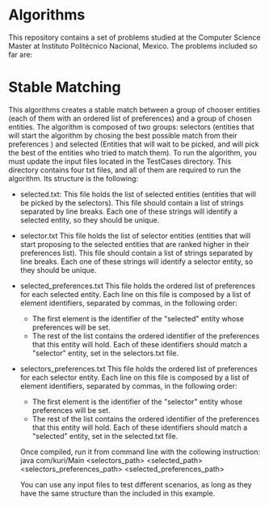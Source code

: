 # Algorithms

This repository contains a set of problems studied at the Computer Science Master at Instituto Politécnico Nacional, Mexico.
The problems included so far are:

# Stable Matching

This algorithms creates a stable match between a group of chooser entities (each of them with an ordered list of preferences) and a group of chosen entities.
The algorithm is composed of two groups: selectors (entities that will start the algorithm by chosing the best possible match from their preferences ) and selected (Entities that will wait to be picked, and will pick the best of the entities who tried to match them).
To run the algorithm, you must update the input files located in the TestCases directory. This directory contains four txt files, and all of them are required to run the algorithm. Its structure is the following:

* selected.txt:
  This file holds the list of selected entities (entities that will be picked by the selectors). This file should contain a list of strings separated by line breaks. Each one of these strings will identify a selected entity, so they should be unique.
  
* selector.txt
  This file holds the list of selector entities (entities that will start proposing to the selected entities that are ranked higher in their preferences list). This file should contain a list of strings separated by line breaks. Each one of these strings will identify a selector entity, so they should be unique.
  
* selected_preferences.txt
  This file holds the ordered list of preferences for each selected entity. Each line on this file is composed by a list of element identifiers, separated by commas, in the following order:
  - The first element is the identifier of the "selected" entity whose preferences will be set.
  - The rest of the list contains the ordered identifier of the preferences that this entity will hold. Each of these identifiers should match a "selector" entity, set in the selectors.txt file.
  
* selectors_preferences.txt
  This file holds the ordered list of preferences for each selector entity. Each line on this file is composed by a list of element identifiers, separated by commas, in the following order:
  - The first element is the identifier of the "selector" entity whose preferences will be set.
  - The rest of the list contains the ordered identifier of the preferences that this entity will hold. Each of these identifiers should match a "selected" entity, set in the selected.txt file.
  
  Once compiled, run it from command line with the collowing instruction:
  java com/kuri/Main <selectors_path> <selected_path> <selectors_preferences_path> <selected_preferences_path>
  
  You can use any input files to test different scenarios, as long as they have the same structure than the included in this example.
